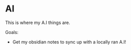 # AI
This is where my A.I things are.

Goals:
- Get my obsidian notes to sync up with a locally ran A.I!

